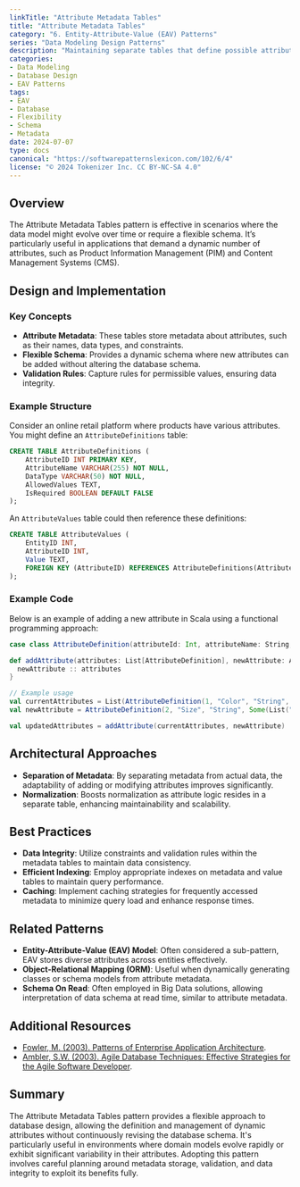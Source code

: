 ```yaml
---
linkTitle: "Attribute Metadata Tables"
title: "Attribute Metadata Tables"
category: "6. Entity-Attribute-Value (EAV) Patterns"
series: "Data Modeling Design Patterns"
description: "Maintaining separate tables that define possible attributes, their data types, and validation rules, providing a flexible schema for complex domain models."
categories:
- Data Modeling
- Database Design
- EAV Patterns
tags:
- EAV
- Database
- Flexibility
- Schema
- Metadata
date: 2024-07-07
type: docs
canonical: "https://softwarepatternslexicon.com/102/6/4"
license: "© 2024 Tokenizer Inc. CC BY-NC-SA 4.0"
---
```



## Overview

The Attribute Metadata Tables pattern is effective in scenarios where the data model might evolve over time or require a flexible schema. It’s particularly useful in applications that demand a dynamic number of attributes, such as Product Information Management (PIM) and Content Management Systems (CMS).

## Design and Implementation

### Key Concepts

- **Attribute Metadata**: These tables store metadata about attributes, such as their names, data types, and constraints.
- **Flexible Schema**: Provides a dynamic schema where new attributes can be added without altering the database schema.
- **Validation Rules**: Capture rules for permissible values, ensuring data integrity.

### Example Structure

Consider an online retail platform where products have various attributes. You might define an `AttributeDefinitions` table:

```sql
CREATE TABLE AttributeDefinitions (
    AttributeID INT PRIMARY KEY,
    AttributeName VARCHAR(255) NOT NULL,
    DataType VARCHAR(50) NOT NULL,
    AllowedValues TEXT,
    IsRequired BOOLEAN DEFAULT FALSE
);
```

An `AttributeValues` table could then reference these definitions:

```sql
CREATE TABLE AttributeValues (
    EntityID INT,
    AttributeID INT,
    Value TEXT,
    FOREIGN KEY (AttributeID) REFERENCES AttributeDefinitions(AttributeID)
);
```

### Example Code

Below is an example of adding a new attribute in Scala using a functional programming approach:

```scala
case class AttributeDefinition(attributeId: Int, attributeName: String, dataType: String, allowedValues: Option[List[String]], isRequired: Boolean)

def addAttribute(attributes: List[AttributeDefinition], newAttribute: AttributeDefinition): List[AttributeDefinition] = {
  newAttribute :: attributes
}

// Example usage
val currentAttributes = List(AttributeDefinition(1, "Color", "String", Some(List("Red", "Green", "Blue")), false))
val newAttribute = AttributeDefinition(2, "Size", "String", Some(List("Small", "Medium", "Large")), true)

val updatedAttributes = addAttribute(currentAttributes, newAttribute)
```

## Architectural Approaches

- **Separation of Metadata**: By separating metadata from actual data, the adaptability of adding or modifying attributes improves significantly.
- **Normalization**: Boosts normalization as attribute logic resides in a separate table, enhancing maintainability and scalability.

## Best Practices

- **Data Integrity**: Utilize constraints and validation rules within the metadata tables to maintain data consistency.
- **Efficient Indexing**: Employ appropriate indexes on metadata and value tables to maintain query performance.
- **Caching**: Implement caching strategies for frequently accessed metadata to minimize query load and enhance response times.

## Related Patterns

- **Entity-Attribute-Value (EAV) Model**: Often considered a sub-pattern, EAV stores diverse attributes across entities effectively.
- **Object-Relational Mapping (ORM)**: Useful when dynamically generating classes or schema models from attribute metadata.
- **Schema On Read**: Often employed in Big Data solutions, allowing interpretation of data schema at read time, similar to attribute metadata.

## Additional Resources

- [Fowler, M. (2003). Patterns of Enterprise Application Architecture](https://martinfowler.com/eaaCatalog/).
- [Ambler, S.W. (2003). Agile Database Techniques: Effective Strategies for the Agile Software Developer](https://agiledata.org/).

## Summary

The Attribute Metadata Tables pattern provides a flexible approach to database design, allowing the definition and management of dynamic attributes without continuously revising the database schema. It's particularly useful in environments where domain models evolve rapidly or exhibit significant variability in their attributes. Adopting this pattern involves careful planning around metadata storage, validation, and data integrity to exploit its benefits fully.
